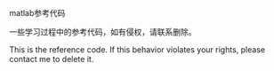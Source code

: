 matlab参考代码



一些学习过程中的参考代码，如有侵权，请联系删除。

This is the reference code. If this behavior violates your rights, please contact me to delete it.